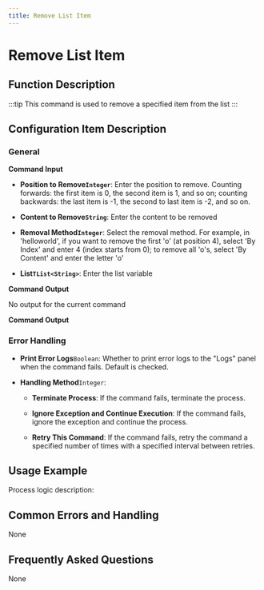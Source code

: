 ```yaml
---
title: Remove List Item
---
```


# Remove List Item

## Function Description

:::tip 
This command is used to remove a specified item from the list
:::

## Configuration Item Description

### General

**Command Input**

- **Position to Remove`Integer`**: Enter the position to remove. Counting forwards: the first item is 0, the second item is 1, and so on; counting backwards: the last item is -1, the second to last item is -2, and so on.

- **Content to Remove`String`**: Enter the content to be removed

- **Removal Method`Integer`**: Select the removal method. For example, in 'helloworld', if you want to remove the first 'o' (at position 4), select 'By Index' and enter 4 (index starts from 0); to remove all 'o's, select 'By Content' and enter the letter 'o'

- **List`TList<String>`**: Enter the list variable


**Command Output**

No output for the current command


**Command Output**

### Error Handling

- **Print Error Logs**`Boolean`: Whether to print error logs to the "Logs" panel when the command fails. Default is checked. 

- **Handling Method**`Integer`:

    - **Terminate Process**: If the command fails, terminate the process.

    - **Ignore Exception and Continue Execution**: If the command fails, ignore the exception and continue the process.

    - **Retry This Command**: If the command fails, retry the command a specified number of times with a specified interval between retries.

## Usage Example

Process logic description:

## Common Errors and Handling

None

## Frequently Asked Questions

None


